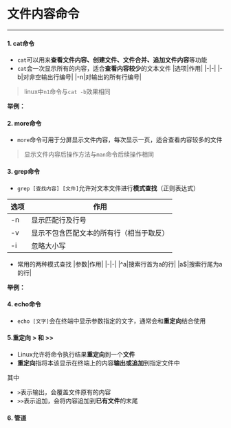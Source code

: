 # 文件内容命令

---

#### 1. cat命令
* `cat`可以用来**查看文件内容、创建文件、文件合并、追加文件内容**等功能
* `cat`会一次显示所有的内容，适合**查看内容较少**的文本文件
|选项|作用|
|-|-|
|-b|对非空输出行编号|
|-n|对输出的所有行编号|

> linux中`n1`命令与`cat -b`效果相同

**举例：**





#### 2. more命令

* `more`命令可用于分屏显示文件内容，每次显示一页，适合查看内容较多的文件

> 显示文件内容后操作方法与`man`命令后续操作相同





#### 3. grep命令

* `grep [查找内容] [文件]`允许对文本文件进行**模式查找**（正则表达式）

|选项|作用|
|-|-|
|-n|显示匹配行及行号|
|-v|显示不包含匹配文本的所有行（相当于取反）|
|-i|忽略大小写|

* 常用的两种模式查找 
|参数|作用|
|-|-|
|^a|搜索行首为a的行|
|a$|搜索行尾为a的行|

**举例：**





#### 4. echo命令

* `echo [文字]`会在终端中显示参数指定的文字，通常会和**重定向**结合使用





#### 5.重定向 > 和 >>

* Linux允许将命令执行结果**重定向**到一个**文件**
* **重定向**指将本该显示在终端上的内容**输出或追加**到指定文件中

其中

* `>`表示输出，会覆盖文件原有的内容
* `>>`表示追加，会将内容追加到**已有文件**的末尾





#### 6. 管道

